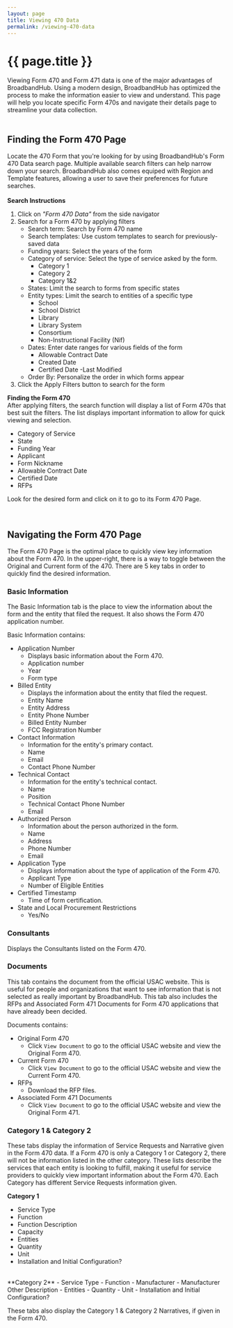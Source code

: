 ```yaml
---
layout: page
title: Viewing 470 Data
permalink: /viewing-470-data
---
```


# {{ page.title }}
Viewing Form 470 and Form 471 data is one of the major advantages of BroadbandHub. Using a modern design, BroadbandHub has optimized the process to make the information easier to view and understand. This page will help you locate specific Form 470s and navigate their details page to streamline your data collection.\
<br>

## Finding the Form 470 Page
Locate the 470 Form that you're looking for by using BroadbandHub's Form 470 Data search page. Multiple available search filters can help narrow down your search. BroadbandHub also comes equiped with Region and Template features, allowing a user to save their preferences for future searches.\
<br>
**Search Instructions**
1. Click on *"Form 470 Data"* from the side navigator
2. Search for a Form 470 by applying filters
    - Search term: Search by Form 470 name
    - Search templates: Use custom templates to search for previously-saved data
    - Funding years: Select the years of the form
    - Category of service: Select the type of service asked by the form.
        - Category 1
        - Category 2
        - Category 1&2
    - States: Limit the search to forms from specific states
    - Entity types: Limit the search to entities of a specific type
        - School
        - School District
        - Library
        - Library System
        - Consortium
        - Non-Instructional Facility (Nif)
    - Dates: Enter date ranges for various fields of the form
        - Allowable Contract Date
        - Created Date
        - Certified Date
        -Last Modified
    - Order By: Personalize the order in which forms appear
3. Click the Apply Filters button to search for the form

**Finding the Form 470**\
After applying filters, the search function will display a list of Form 470s that best suit the filters.
The list displays important information to allow for quick viewing and selection.
- Category of Service
- State
- Funding Year
- Applicant
- Form Nickname
- Allowable Contract Date
- Certified Date
- RFPs

Look for the desired form and click on it to go to its Form 470 Page.

<br>
 
## Navigating the Form 470 Page
The Form 470 Page is the optimal place to quickly view key information about the Form 470. In the upper-right, there is a way to toggle between the Original and Current form of the 470. There are 5 key tabs in order to quickly find the desired information. 

### Basic Information
The Basic Information tab is the place to view the information about the form and the entity that filed the request. It also shows the Form 470 application number.

Basic Information contains:
- Application Number
    - Displays basic information about the Form 470.
    - Application number
    - Year
    - Form type
- Billed Entity
    - Displays the information about the entity that filed the request.
    - Entity Name
    - Entity Address
    - Entity Phone Number
    - Billed Entity Number
    - FCC Registration Number
- Contact Information
    - Information for the entity's primary contact.
    - Name
    - Email
    - Contact Phone Number
- Technical Contact
    - Information for the entity's technical contact.
    - Name
    - Position
    - Technical Contact Phone Number
    - Email
- Authorized Person
    - Information about the person authorized in the form.
    - Name
    - Address
    - Phone Number
    - Email
- Application Type
    - Displays information about the type of application of the Form 470.
    - Applicant Type
    - Number of Eligible Entities
- Certified Timestamp
    - Time of form certification.
- State and Local Procurement Restrictions
    - Yes/No

### Consultants
Displays the Consultants listed on the Form 470.

### Documents
This tab contains the document from the official USAC website. This is useful for people and organizations that want to see information that is not selected as really important by BroadbandHub. This tab also includes the RFPs and Associated Form 471 Documents for Form 470 applications that have already been decided.

Documents contains:
- Original Form 470
    - Click `View Document` to go to the official USAC website and view the Original Form 470.
- Current Form 470
    - Click `View Document` to go to the official USAC website and view the Current Form 470.
- RFPs
    - Download the RFP files.
- Associated Form 471 Documents
    - Click `View Document` to go to the official USAC website and view the Original Form 471.

### Category 1 & Category 2
These tabs display the information of Service Requests and Narrative given in the Form 470 data. If a Form 470 is only a Category 1 or Category 2, there will not be information listed in the other category. These lists describe the services that each entity is looking to fulfill, making it useful for service providers to quickly view important information about the Form 470. Each Category has different Service Requests information given.

**Category 1**
- Service Type
- Function
- Function Description
- Capacity
- Entities
- Quantity
- Unit
- Installation and Initial Configuration?

<br>
**Category 2**
- Service Type
- Function
- Manufacturer
- Manufacturer Other Description
- Entities
- Quantity
- Unit
- Installation and Initial Configuration?

These tabs also display the Category 1 & Category 2 Narratives, if given in the Form 470.
